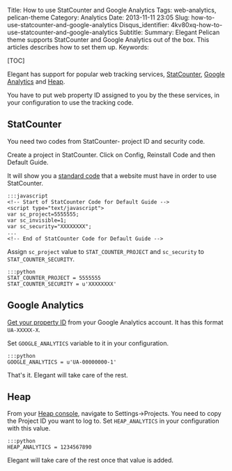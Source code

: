Title: How to use StatCounter and Google Analytics
Tags: web-analytics, pelican-theme
Category: Analytics
Date: 2013-11-11 23:05
Slug: how-to-use-statcounter-and-google-analytics
Disqus_identifier: 4kv80xq-how-to-use-statcounter-and-google-analytics
Subtitle:
Summary: Elegant Pelican theme supports StatCounter and Google Analytics out of
    the box. This articles describes how to set them up.
Keywords:

[TOC]

Elegant has support for popular web tracking services,
[StatCounter](http://statcounter.com/), [Google
Analytics](http://www.google.com/analytics/) and [Heap](https://heapanalytics.com/).

You have to put web property ID assigned to you by the these services, in your
configuration to use the tracking code.

StatCounter
-----------

You need two codes from StatCounter- project ID and security code.

Create a project in StatCounter. Click on Config, Reinstall Code and then
Default Guide.

It will show you a [standard
code](http://statcounter.com/support/knowledge-base/14/)
that a website must have in order to use StatCounter.

    :::javascript
    <!-- Start of StatCounter Code for Default Guide -->
    <script type="text/javascript">
    var sc_project=5555555;
    var sc_invisible=1;
    var sc_security="XXXXXXXX";
    ...
    <!-- End of StatCounter Code for Default Guide -->

Assign `sc_project` value to `STAT_COUNTER_PROJECT` and `sc_security` to `STAT_COUNTER_SECURITY`.

    :::python
    STAT_COUNTER_PROJECT = 5555555
    STAT_COUNTER_SECURITY = u'XXXXXXXX'

Google Analytics
----------------

[Get your property
ID](https://support.google.com/analytics/answer/1032385?hl=en) from your Google
Analytics account. It has this format `UA-XXXXX-X`.

Set `GOOGLE_ANALYTICS` variable to it in your configuration.

    :::python
    GOOGLE_ANALYTICS = u'UA-00000000-1'

That's it. Elegant will take care of the rest.

Heap
----

From your [Heap console](https://heapanalytics.com/app/account), navigate to
Settings->Projects. You need to copy the Project ID you want to log to.
Set `HEAP_ANALYTICS` in your configuration with this value.

    :::python
    HEAP_ANALYTICS = 1234567890

Elegant will take care of the rest once that value is added.
